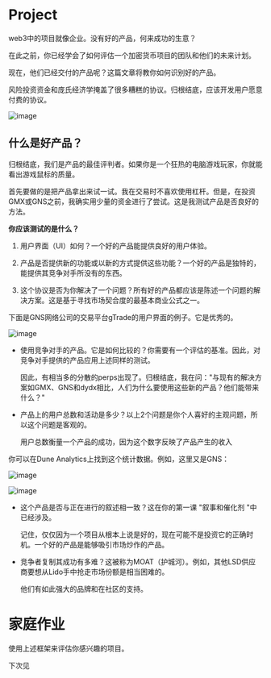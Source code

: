# Project


web3中的项目就像企业。没有好的产品，何来成功的生意？

在此之前，你已经学会了如何评估一个加密货币项目的团队和他们的未来计划。

现在，他们已经交付的产品呢？这篇文章将教你如何识别好的产品。

风险投资资金和庞氏经济学掩盖了很多糟糕的协议。归根结底，应该开发用户愿意付费的协议。

![image](https://github.com/HeliosLz/Project-Analysis/assets/131566676/e3a4dcef-a4ae-42ff-a3cd-b9b31c9f873c)

## 什么是好产品？

归根结底，我们是产品的最佳评判者。如果你是一个狂热的电脑游戏玩家，你就能看出游戏鼠标的质量。

首先要做的是把产品拿出来试一试。我在交易时不喜欢使用杠杆。但是，在投资GMX或GNS之前，我确实用少量的资金进行了尝试。这是我测试产品是否良好的方法。

**你应该测试的是什么？**

1. 用户界面（UI）如何？一个好的产品能提供良好的用户体验。

2. 产品是否提供新的功能或以新的方式提供这些功能？一个好的产品是独特的，能提供其竞争对手所没有的东西。

3. 这个协议是否为你解决了一个问题？所有好的产品都应该是陈述一个问题的解决方案。这是基于寻找市场契合度的最基本商业公式之一。

下面是GNS网络公司的交易平台gTrade的用户界面的例子。它是优秀的。

![image](https://github.com/HeliosLz/Project-Analysis/assets/131566676/688d1a80-3b0c-434a-b80d-29774acf762c)

- 使用竞争对手的产品。它是如何比较的？你需要有一个评估的基准。因此，对竞争对手提供的产品应用上述同样的测试。

  因此，有相当多的分散的perps出现了。归根结底，我在问："与现有的解决方案如GMX、GNS和dydx相比，人们为什么要使用这些新的产品？他们能带来什么？"


- 产品上的用户总数和活动是多少？以上2个问题是你个人喜好的主观问题，所以这个问题是客观的。
  
  用户总数衡量一个产品的成功，因为这个数字反映了产品产生的收入

你可以在Dune Analytics上找到这个统计数据。例如，这里又是GNS：

![image](https://github.com/HeliosLz/Project-Analysis/assets/131566676/2066eb57-f391-4b5d-900e-5b9c3d32555b)

![image](https://github.com/HeliosLz/Project-Analysis/assets/131566676/04154c18-c9f5-4efc-9134-ee65969e1738)

- 这个产品是否与正在进行的叙述相一致？这在你的第一课 "叙事和催化剂 "中已经涉及。
  
  记住，仅仅因为一个项目从根本上说是好的，现在可能不是投资它的正确时机。一个好的产品是能够吸引市场炒作的产品。

- 竞争者复制其成功有多难？这被称为MOAT（护城河）。例如，其他LSD供应商要想从Lido手中抢走市场份额是相当困难的。
  
  他们有如此强大的品牌和在社区的支持。

# 家庭作业

使用上述框架来评估你感兴趣的项目。

下次见
